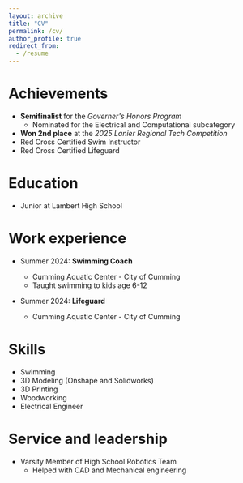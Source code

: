 ```yaml
---
layout: archive
title: "CV"
permalink: /cv/
author_profile: true
redirect_from:
  - /resume
---
```


Achievements
======
* **Semifinalist** for the _Governer's Honors Program_
  * Nominated for the Electrical and Computational subcategory
* **Won 2nd place** at the _2025 Lanier Regional Tech Competition_
* Red Cross Certified Swim Instructor
* Red Cross Certified Lifeguard


Education
======
* Junior at Lambert High School

Work experience
======
* Summer 2024: **Swimming Coach**
  * Cumming Aquatic Center - City of Cumming
  * Taught swimming to kids age 6-12
  
* Summer 2024: **Lifeguard**
  * Cumming Aquatic Center - City of Cumming
  
Skills
======
* Swimming
* 3D Modeling (Onshape and Solidworks)
* 3D Printing
* Woodworking
* Electrical Engineer
  
Service and leadership
======
* Varsity Member of High School Robotics Team
  * Helped with CAD and Mechanical engineering
